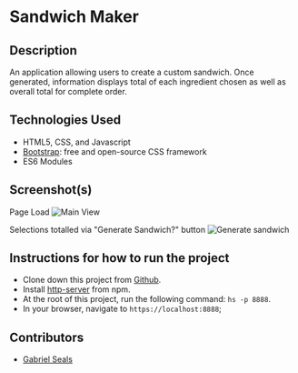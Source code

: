 # Sandwich Maker


## Description

An application allowing users to create a custom sandwich. Once generated, information displays total of each ingredient chosen as well as overall total for complete order.

## Technologies Used

* HTML5, CSS, and Javascript
* [Bootstrap](https://getbootstrap.com/): free and open-source CSS framework
* ES6 Modules


## Screenshot(s)

Page Load
![Main View](https://raw.githubusercontent.com/gseals/sandwich-maker/master/screenshots/mainview.png)

Selections totalled via "Generate Sandwich?" button
![Generate sandwich](https://raw.githubusercontent.com/gseals/sandwich-maker/master/screenshots/generated.png)

<!-- Selections "submitted" once "Submit Sandwich?" pressed
![Submit](https://raw.githubusercontent.com/gseals/temp-converter/master/screenshots/redtemp2.png) feature to come-->


## Instructions for how to run the project

* Clone down this project from [Github](https://github.com/gseals/sandwich-maker).
* Install [http-server](https://www.npmjs.com/package/http-server) from npm.
* At the root of this project, run the following command: `hs -p 8888`.
* In your browser, navigate to `https://localhost:8888`;

## Contributors

* [Gabriel Seals](https://github.com/gseals)
